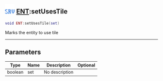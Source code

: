 ## <img src="../../.gitbook/assets/server.png" width="32" height="32" /> [ENT](../ent/README.md):setUsesTile

```lua
void ENT:setUsesTile(set)
```

Marks the entity to use tile<br>

-----------------
## Parameters

| Type   | Name | Description | Optional |
| ------ | ---- | ----------- | -------: |
| boolean | set | No description |  |
